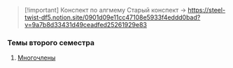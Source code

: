 > [!important] Конспект по алгмему
> Старый конспект -> https://steel-twist-df5.notion.site/0901d09e11cc47108e5933f4eddd0bad?v=9a7b8d33431d49ceadfed25261929e83

### Темы второго семестра
1. [Многочлены](algem/Многочлены.md)